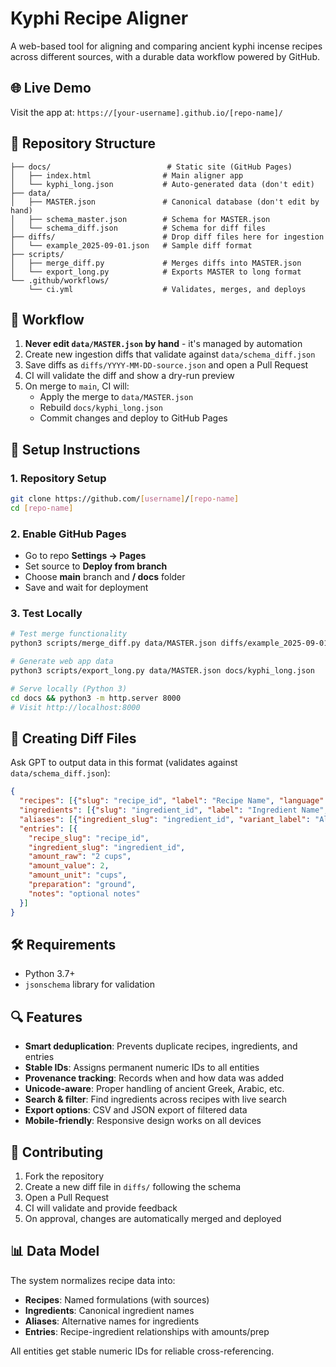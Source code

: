 # Kyphi Recipe Aligner

A web-based tool for aligning and comparing ancient kyphi incense recipes across different sources, with a durable data workflow powered by GitHub.

## 🌐 **Live Demo**

Visit the app at: `https://[your-username].github.io/[repo-name]/`

## 📁 **Repository Structure**

```
├── docs/                          # Static site (GitHub Pages)
│   ├── index.html                # Main aligner app
│   └── kyphi_long.json           # Auto-generated data (don't edit)
├── data/
│   ├── MASTER.json               # Canonical database (don't edit by hand)
│   ├── schema_master.json        # Schema for MASTER.json
│   └── schema_diff.json          # Schema for diff files
├── diffs/                        # Drop diff files here for ingestion
│   └── example_2025-09-01.json   # Sample diff format
├── scripts/
│   ├── merge_diff.py             # Merges diffs into MASTER.json
│   └── export_long.py            # Exports MASTER to long format
└── .github/workflows/
    └── ci.yml                    # Validates, merges, and deploys
```

## 🔄 **Workflow**

1. **Never edit `data/MASTER.json` by hand** - it's managed by automation
2. Create new ingestion diffs that validate against `data/schema_diff.json`
3. Save diffs as `diffs/YYYY-MM-DD-source.json` and open a Pull Request
4. CI will validate the diff and show a dry-run preview
5. On merge to `main`, CI will:
   - Apply the merge to `data/MASTER.json`
   - Rebuild `docs/kyphi_long.json` 
   - Commit changes and deploy to GitHub Pages

## 🚀 **Setup Instructions**

### 1. Repository Setup
```bash
git clone https://github.com/[username]/[repo-name]
cd [repo-name]
```

### 2. Enable GitHub Pages
- Go to repo **Settings → Pages**
- Set source to **Deploy from branch**
- Choose **main** branch and **/ docs** folder
- Save and wait for deployment

### 3. Test Locally
```bash
# Test merge functionality
python3 scripts/merge_diff.py data/MASTER.json diffs/example_2025-09-01.json "test"

# Generate web app data
python3 scripts/export_long.py data/MASTER.json docs/kyphi_long.json

# Serve locally (Python 3)
cd docs && python3 -m http.server 8000
# Visit http://localhost:8000
```

## 📝 **Creating Diff Files**

Ask GPT to output data in this format (validates against `data/schema_diff.json`):

```json
{
  "recipes": [{"slug": "recipe_id", "label": "Recipe Name", "language": "en", "source": "Book"}],
  "ingredients": [{"slug": "ingredient_id", "label": "Ingredient Name", "language": "en"}],
  "aliases": [{"ingredient_slug": "ingredient_id", "variant_label": "Alternative Name"}],
  "entries": [{
    "recipe_slug": "recipe_id",
    "ingredient_slug": "ingredient_id", 
    "amount_raw": "2 cups",
    "amount_value": 2,
    "amount_unit": "cups",
    "preparation": "ground",
    "notes": "optional notes"
  }]
}
```

## 🛠 **Requirements**

- Python 3.7+
- `jsonschema` library for validation

## 🔍 **Features**

- **Smart deduplication**: Prevents duplicate recipes, ingredients, and entries
- **Stable IDs**: Assigns permanent numeric IDs to all entities
- **Provenance tracking**: Records when and how data was added
- **Unicode-aware**: Proper handling of ancient Greek, Arabic, etc.
- **Search & filter**: Find ingredients across recipes with live search
- **Export options**: CSV and JSON export of filtered data
- **Mobile-friendly**: Responsive design works on all devices

## 🤝 **Contributing**

1. Fork the repository
2. Create a new diff file in `diffs/` following the schema
3. Open a Pull Request
4. CI will validate and provide feedback
5. On approval, changes are automatically merged and deployed

## 📊 **Data Model**

The system normalizes recipe data into:
- **Recipes**: Named formulations (with sources)
- **Ingredients**: Canonical ingredient names
- **Aliases**: Alternative names for ingredients  
- **Entries**: Recipe-ingredient relationships with amounts/prep

All entities get stable numeric IDs for reliable cross-referencing.

